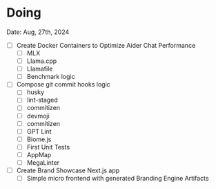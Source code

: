 # Doing

Date: Aug, 27th, 2024

- [ ] Create Docker Containers to Optimize Aider Chat Performance
  - [ ] MLX
  - [ ] Llama.cpp
  - [ ] Llamafile
  - [ ] Benchmark logic
- [ ] Compose git commit hooks logic
  - [ ] husky
  - [ ] lint-staged
  - [ ] commitizen
  - [ ] devmoji
  - [ ] commitizen
  - [ ] GPT Lint
  - [ ] Biome.js
  - [ ] First Unit Tests
  - [ ] AppMap
  - [ ] MegaLinter
- [ ] Create Brand Showcase Next.js app
  - [ ] Simple micro frontend with generated Branding Engine Artifacts